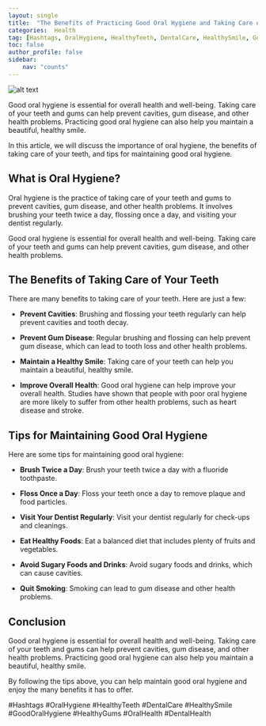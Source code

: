 ```yaml
---
layout: single
title:  "The Benefits of Practicing Good Oral Hygiene and Taking Care of Your Teeth"
categories:  Health
tag: [Hashtags, OralHygiene, HealthyTeeth, DentalCare, HealthySmile, GoodOralHygiene, HealthyGums, OralHealth, DentalHealth, ]
toc: false
author_profile: false
sidebar:
    nav: "counts"
---
```

    
![alt text](https://images.unsplash.com/photo-1558452919-7c749659a591?ixlib=rb-1.2.1&ixid=eyJhcHBfaWQiOjEyMDd9&auto=format&fit=crop&w=1350&q=80 "Cover Image")

Good oral hygiene is essential for overall health and well-being. Taking care of your teeth and gums can help prevent cavities, gum disease, and other health problems. Practicing good oral hygiene can also help you maintain a beautiful, healthy smile.

In this article, we will discuss the importance of oral hygiene, the benefits of taking care of your teeth, and tips for maintaining good oral hygiene.

## What is Oral Hygiene?

Oral hygiene is the practice of taking care of your teeth and gums to prevent cavities, gum disease, and other health problems. It involves brushing your teeth twice a day, flossing once a day, and visiting your dentist regularly.

Good oral hygiene is essential for overall health and well-being. Taking care of your teeth and gums can help prevent cavities, gum disease, and other health problems.

## The Benefits of Taking Care of Your Teeth

There are many benefits to taking care of your teeth. Here are just a few:

* **Prevent Cavities**: Brushing and flossing your teeth regularly can help prevent cavities and tooth decay.

* **Prevent Gum Disease**: Regular brushing and flossing can help prevent gum disease, which can lead to tooth loss and other health problems.

* **Maintain a Healthy Smile**: Taking care of your teeth can help you maintain a beautiful, healthy smile.

* **Improve Overall Health**: Good oral hygiene can help improve your overall health. Studies have shown that people with poor oral hygiene are more likely to suffer from other health problems, such as heart disease and stroke.

## Tips for Maintaining Good Oral Hygiene

Here are some tips for maintaining good oral hygiene:

* **Brush Twice a Day**: Brush your teeth twice a day with a fluoride toothpaste.

* **Floss Once a Day**: Floss your teeth once a day to remove plaque and food particles.

* **Visit Your Dentist Regularly**: Visit your dentist regularly for check-ups and cleanings.

* **Eat Healthy Foods**: Eat a balanced diet that includes plenty of fruits and vegetables.

* **Avoid Sugary Foods and Drinks**: Avoid sugary foods and drinks, which can cause cavities.

* **Quit Smoking**: Smoking can lead to gum disease and other health problems.

## Conclusion

Good oral hygiene is essential for overall health and well-being. Taking care of your teeth and gums can help prevent cavities, gum disease, and other health problems. Practicing good oral hygiene can also help you maintain a beautiful, healthy smile.

By following the tips above, you can help maintain good oral hygiene and enjoy the many benefits it has to offer.

#Hashtags
#OralHygiene #HealthyTeeth #DentalCare #HealthySmile #GoodOralHygiene #HealthyGums #OralHealth #DentalHealth